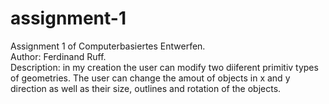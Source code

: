 # assignment-1


Assignment 1 of Computerbasiertes Entwerfen. <br />
Author: Ferdinand Ruff.<br />
Description: in my creation the user can modify two diiferent primitiv types of geometries. The user can change the amout of objects in x and y direction as well as their size, outlines and rotation of the objects.<br />
